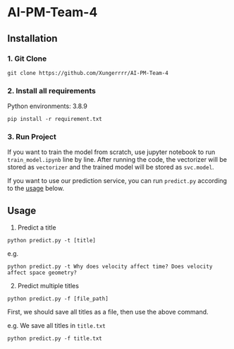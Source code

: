 # AI-PM-Team-4

## Installation

### 1. Git Clone
```
git clone https://github.com/Xungerrrr/AI-PM-Team-4
```

### 2. Install all requirements
Python environments: 3.8.9
```
pip install -r requirement.txt
```

### 3. Run Project
If you want to train the model from scratch, use jupyter notebook to run `train_model.ipynb` line by line. After running the code, the vectorizer will be stored as `vectorizer` and the trained model will be stored as `svc.model`.

If you want to use our prediction service, you can run `predict.py` according to the [usage](#Usage) below.

## Usage
1. Predict a title
```
python predict.py -t [title]
```
e.g.
```
python predict.py -t Why does velocity affect time? Does velocity affect space geometry?
```

2. Predict multiple titles

```
python predict.py -f [file_path]
```

First, we should save all titles as a file, then use the above command.

e.g. We save all titles in `title.txt`

```
python predict.py -f title.txt
```
